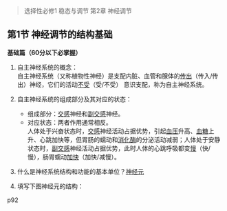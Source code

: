 > 选择性必修1 稳态与调节 第2章 神经调节

## 第1节 神经调节的结构基础

**基础篇（60分以下必掌握）**

1. 自主神经系统的概念：  
自主神经系统（又称植物性神经）是支配内脏、血管和腺体的<u>传出</u>（传入/传出）神经，它们的活动<u>不受</u>（受/不受）
意识支配，称为自主神经系统。
2. 自主神经系统的组成部分及其对应的状态：   
   - 组成部分：<u>交感</u>神经和<u>副交感</u>神经。
   - 对应状态：两者作用通常相反。   
   人体处于兴奋状态时，<u>交感</u>神经活动占据优势，引起<u>血压</u>升高、<u>血糖</u>上升、心跳加快等，但胃肠的蠕动和<u>消化酶</u>的分泌活动减弱；人体处于安静状态时，<u>副交感</u>神经活动占据优势，此时人体的心跳呼吸都变<u>慢</u>（快/慢），肠胃蠕动<u>加快</u>（加快/减慢）。

3. 什么是神经系统结构和功能的基本单位？<u>神经元</u>

4. 填写下图神经元的结构：

p92






